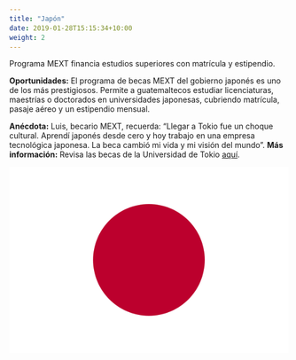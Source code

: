 ```yaml
---
title: "Japón"
date: 2019-01-28T15:15:34+10:00
weight: 2
---
```


Programa MEXT financia estudios superiores con matrícula y estipendio.

**Oportunidades:** El programa de becas MEXT del gobierno japonés es uno de los más prestigiosos. Permite a guatemaltecos estudiar licenciaturas, maestrías o doctorados en universidades japonesas, cubriendo matrícula, pasaje aéreo y un estipendio mensual.

**Anécdota:** Luis, becario MEXT, recuerda: “Llegar a Tokio fue un choque cultural. Aprendí japonés desde cero y hoy trabajo en una empresa tecnológica japonesa. La beca cambió mi vida y mi visión del mundo”.
**Más información:** Revisa las becas de la Universidad de Tokio [aquí](https://www.u-tokyo.ac.jp/en/prospective-students/scholarships.html).

![Campus en Japón](/images/becas/japon.svg)
